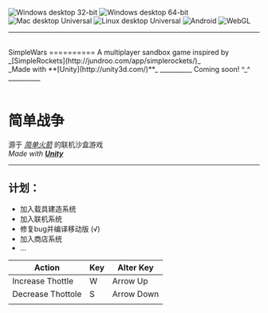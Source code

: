 ![Windows desktop 32-bit](http://simplewars.pythonanywhere.com/get_badge/Windows%20desktop%2032-bit?e)
![Windows desktop 64-bit](http://simplewars.pythonanywhere.com/get_badge/Windows%20desktop%2064-bit?e)
![Mac desktop Universal](http://simplewars.pythonanywhere.com/get_badge/Mac%20desktop%20Universal?e)
![Linux desktop Universal](http://simplewars.pythonanywhere.com/get_badge/Linux%20desktop%20Universal?e)
![Android](http://simplewars.pythonanywhere.com/get_badge/Android?e)
![WebGL](http://simplewars.pythonanywhere.com/get_badge/WebGL?e)
<!--Web Player is no longer supported
![Web Player](http://simplewars.pythonanywhere.com/get_badge/Web%20Player?b)
-->
__________
<br>
SimpleWars
==========
A multiplayer sandbox game inspired by _[SimpleRockets](http://jundroo.com/app/simplerockets/)_<br>
_Made with **[Unity](http://unity3d.com/)**_
__________
Coming soon! ^_^
__________
<br><br>

简单战争
==========
源于 _[简单火箭](http://jundroo.com/app/simplerockets/)_ 的联机沙盒游戏<br>
_Made with **[Unity](http://unity3d.com/)**_
__________

计划：
----------
+ 加入载具建造系统
+ 加入联机系统
+ 修复bug并编译移动版 (√)
+ 加入商店系统
+ ...

| Action            | Key | Alter Key  |
|-------------------|-----|------------|
| Increase Thottle  | W   | Arrow Up   |
| Decrease Thottole | S   | Arrow Down |
|                   |     |            |
